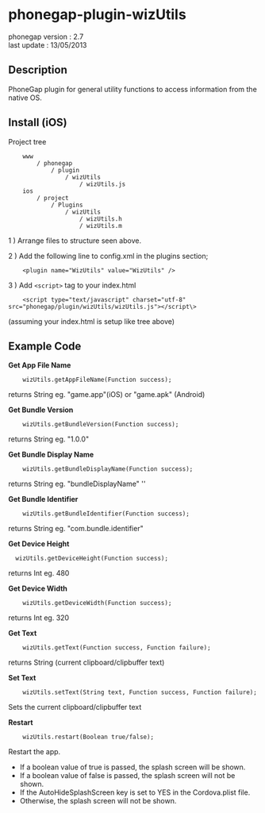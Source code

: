 
# phonegap-plugin-wizUtils

phonegap version : 2.7<br />
last update : 13/05/2013<br />


## Description

PhoneGap plugin for general utility functions to access information from the native OS.


## Install (iOS)

Project tree

        www
            / phonegap
                / plugin
                    / wizUtils
                        / wizUtils.js
        ios
            / project
                / Plugins
                    / wizUtils
                        / wizUtils.h
                        / wizUtils.m

1 ) Arrange files to structure seen above.


2 ) Add the following line to config.xml in the plugins section;

        <plugin name="WizUtils" value="WizUtils" />


3 ) Add ```<script>``` tag to your index.html

        <script type="text/javascript" charset="utf-8" src="phonegap/plugin/wizUtils/wizUtils.js"></script\>
        
(assuming your index.html is setup like tree above)

## Example Code

**Get App File Name**

        wizUtils.getAppFileName(Function success);
        
returns String eg. "game.app"(iOS) or "game.apk" (Android)

**Get Bundle Version**

        wizUtils.getBundleVersion(Function success); 

returns String eg. "1.0.0"

**Get Bundle Display Name**

        wizUtils.getBundleDisplayName(Function success); 

returns String eg. "bundleDisplayName" ''

**Get Bundle Identifier**

        wizUtils.getBundleIdentifier(Function success);

returns String eg. "com.bundle.identifier"

**Get Device Height**

      wizUtils.getDeviceHeight(Function success); 

returns Int eg. 480

**Get Device Width**

        wizUtils.getDeviceWidth(Function success); 

returns Int eg. 320

**Get Text**

        wizUtils.getText(Function success, Function failure);

returns String (current clipboard/clipbuffer text)

**Set Text**

        wizUtils.setText(String text, Function success, Function failure);

Sets the current clipboard/clipbuffer text

**Restart**

        wizUtils.restart(Boolean true/false);

Restart the app.

 - If a boolean value of true is passed, the splash screen will be shown.
 - If a boolean value of false is passed, the splash screen will not be shown. 
 - If the AutoHideSplashScreen key is set to YES in the Cordova.plist file.
 - Otherwise, the splash screen will not be shown.
